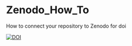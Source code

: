 # Zenodo_How_To
How to connect your repository to Zenodo for doi


[![DOI](https://zenodo.org/badge/995343186.svg)](https://doi.org/10.5281/zenodo.15583968)
